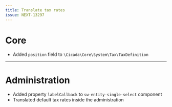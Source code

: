 ```yaml
---
title: Translate tax rates
issue: NEXT-13297
---
```

# Core 
* Added `position` field to `\Cicada\Core\System\Tax\TaxDefinition`
___
# Administration
* Added property `labelCallback` to `sw-entity-single-select` component
* Translated default tax rates inside the administration
